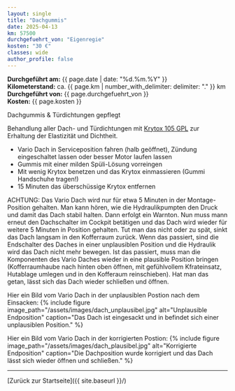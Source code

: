 ```yaml
---
layout: single
title: "Dachgummis" 
date: 2025-04-13
km: 57500
durchgefuehrt_von: "Eigenregie"
kosten: "30 €"
classes: wide
author_profile: false
---
```

**Durchgeführt am:** {{ page.date | date: "%d.%m.%Y" }}  
**Kilometerstand:** ca. {{ page.km | number_with_delimiter: delimiter: "." }} km  
**Durchgeführt von:** {{ page.durchgefuehrt_von }}  
**Kosten:** {{ page.kosten }}

Dachgummis & Türdichtungen gepflegt

Behandlung aller Dach- und Türdichtungen mit [Krytox 105 GPL](https://www.rn-etech.de/RN-eTech-GPL-105-Made-in-USA-30Gramm-Krytox/4700)  zur Erhaltung der Elastizität und Dichtheit.

- Vario Dach in Serviceposition fahren (halb geöffnet), Zündung eingeschaltet lassen oder besser Motor laufen lassen
- Gummis mit einer milden Spüli-Lösung vorreingen
- Mit wenig Krytox benetzen und das Krytox einmassieren (Gummi Handschuhe tragen!)
- 15 Minuten das überschüssige Krytox entfernen

ACHTUNG: Das Vario Dach wird nur für etwa 5 Minuten in der Montage-Position gehalten. Man kann hören, wie die Hydraulikpumpten den Druck und damit das Dach stabil halten. Dann erfolgt ein Warnton. Nun muss mann erneut den Dachschalter im Cockpit betätigen und das Dach wird wieder für weitere 5 Minuten in Position gehalten. Tut man das nicht oder zu spät, sinkt das Dach langsam in den Kofferraum zurück. Wenn das passiert, sind die Endschalter des Daches in einer unplausiblen Position und die Hydraulik wird das Dach nicht mehr bewegen. Ist das passiert, muss man die Komponenten des Vario Daches wieder in eine plausible Position bringen (Kofferraumhaube nach hinten oben öffnen, mit gefühlvollem Kfrateinsatz, Hutablage umlegen und in den Kofferaum reinschieben). Hat man das getan, lässt sich das Dach wieder schließen und öffnen.

Hier ein Bild vom Vario Dach in der unplausiblen Postion nach dem Einsacken:
{% include figure image_path="/assets/images/dach_unplausibel.jpg" alt="Unplausible Endposition" caption="Das Dach ist eingesackt und in befindet sich einer unplausiblen Position." %}

Hier ein Bild vom Vario Dach in der korrigierten Postion:
{% include figure image_path="/assets/images/dach_plausibel.jpg" alt="Korrigierte Endposition" caption="Die Dachposition wurde korrigiert und das Dach lässt sich wieder öffnen und schließen."  %}
 
---

[Zurück zur Startseite]({{ site.baseurl }}/)
